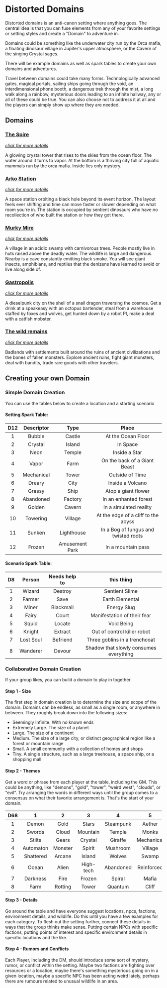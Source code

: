 # Distorted Domains

Distorted domains is an anti-canon setting where anything goes. The central idea is that you can fuse elements from any of your favorite settings or setting styles and create a "Domain" to adventure in.

Domains could be something like the underwater city run by the Orca mafia, a floating dinosaur village in Jupiter's upper atmosphere, or the Cavern of the singing Crystal sages. 

There will be example domains as well as spark tables to create your own domains and adventures.

Travel between domains could take many forms. Technologically advanced gates, magical portals, sailing ships going through the void, an interdimensional phone booth, a dangerous trek through the mist, a long walk along a rainbow, mysterious doors leading to an infinite hallway, any or all of these could be true. You can also choose not to address it at all and the players can simply show up where they are needed.



## Domains

### [The Spire](/setting/the-spire)

*[click for more details](/setting/the-spire)*

A glowing crystal tower that rises to the skies from the ocean floor. The water around it turns to vapor. At the bottom is a thriving city full of aquatic mammals run by the orca mafia. Inside lies only mystery.


### [Arko Station](/setting/arko-station)

*[click for more details](/setting/arko-station)*

A space station orbiting a black hole beyond its event horizon. The layout feels ever shifting and time can move faster or slower depending on what room you're in. The station is occupied by sentient dinosaurs who have no recollection of who built the station or how they got there.

### [Murky Mire](/setting/murky-mire)

*[click for more details](/setting/murky-mire)*

A village in an acidic swamp with carnivorous trees. People mostly live in huts raised above the deadly water. The wildlife is large and dangerous. Nearby is a cave constantly emitting black smoke. You will see giant insects, amphibians, and reptiles that the denizens have learned to avoid or live along side of.

### [Gastropolis](/setting/gastropolis)

*[click for more details](/setting/gastropolis)*

A dieselpunk city on the shell of a snail dragon traversing the cosmos. Get a drink at a speakeasy with an octopus bartender, steal from a warehouse staffed by foxes and wolves, get hunted down by a robot PI, make a deal with a catfish mobster.

### [The wild remains](/setting/wild-remains)

*[click for more details](/setting/wild-remains)*

Badlands with settlements built around the ruins of ancient civilizations and the bones of fallen monsters. Explore ancient ruins, fight giant monsters, deal with bandits, trade rare goods with other travelers.

## Creating your own Domain

### Simple Domain Creation

You can use the tables below to create a location and a starting scenario

#### Setting Spark Table:

D12 | Descriptor | Type    | Place  |
:-: | :-:        | :-:     | :-:
1   | Bubble     | Castle  | At the Ocean Floor
2   | Crystal    | Island  | In Space
3   | Neon       | Temple  | Inside a Star
4   | Vapor      | Farm    | On the back of a Giant Beast
5   | Mechanical | Tower   | Outside of Time
6   | Dreary     | City    | Inside a Volcano
7   | Grassy     | Ship    | Atop a giant flower
8   | Abandoned  | Factory | In an enhanted forest
9   | Golden     | Cavern  | In a simulated reality
10  | Towering   | Village | At the edge of a cliff to the abyss
11  | Sunken     | Lighthouse | In a Bog of fungus and twisted roots
12  | Frozen     | Amusement Park | In a mountain pass

#### Scenario Spark Table:

D8  | Person | Needs help to | this thing
:-: | :----: | :-----------: | :-----------:
1   | Wizard | Destroy       | Sentient Slime
2   | Farmer | Save          | Earth Elemental
3   | Miner  | Blackmail     | Energy Slug
4   | Fairy  | Court         | Manifestation of their fear
5   | Squid  | Locate        | Void Being
6   | Knight  | Extract      | Out of control killer robot
7   | Lost Soul | Befriend   | Three goblins in a trenchcoat
8   | Wanderer  | Devour     | Shadow that slowly consumes everything

### Collaborative Domain Creation

If your group likes, you can build a domain to play in together.

#### Step 1 - Size

The first step in domain creation is to determine the size and scope of the domain. Domains can be endless, as small as a single room, or anywhere in between. They roughly break down into the following sizes:
- Seemingly Infinite. With no known ends
- Extremely Large. The size of a planet
- Large. The size of a continent
- Medium. The size of a large city, or distinct geographical region like a forest or mountain range
- Small. A small community with a collection of homes and shops
- Tiny. A single structure, such as a large treehouse, a space ship, or a shopping mall

#### Step 2 - Themes

Get a word or phrase from each player at the table, including the GM. This could be anything, like "demons", "gold", "tower", "weird west", "clouds", or "evil". Try arranging the words in different ways until the group comes to a consensus on what their favorite arrangement is. That's the start of your domain. 


D68 | 1 |  2 |  3 |  4 |  5 |  6
:-: | :-: | :-: | :-: | :-: | :-: | :-:
1  | Demon	|	Gold	|	Stars	|	Steampunk	|	Aether	|	Revolution
2  | Swords	|	Cloud	|	Mountain	|	Temple	|	Monks	|	River	
3  | Stilts	|	Gears	|	Crystal	|	Giraffe	|	Mechanical	|	Gateway
4  | Automaton	|	Monster	|	Spirit	|	Mushroom	|	Village	|	Boat
5  | Shattered	|	Arcane	|	Island	|	Wolves	|	Swamp	|	Fortress
6  | Ocean	|	Alien	|	High-tech	|	Abandoned	|	Reinforced	|	Walking
7  | Darkness	|	Fire	|	Frozen	|	Spiral	|	Mafia	|	Corporation	
8  | Farm	|	Rotting	|	Tower	|	Quantum	|	Cliff	|	Hut

#### Step 3 - Details

Go around the table and have everyone suggest locations, npcs, factions, environment details, and wildlife. Do this until you have a few examples for each category. To flesh out the setting further, connect these details in ways that the group thinks make sense. Putting certain NPCs with specific factions, putting points of interest and specific environment details in specific locations and the like.

#### Step 4 - Rumors and Conflicts

Each Player, including the DM, should introduce some sort of mystery, rumor, or conflict within the setting. Maybe two factions are fighting over resources or a location, maybe there's something mysterious going on in a given location, maybe a specific NPC has been acting weird lately, perhaps there are rumours related to unusual wildlife in an area.
